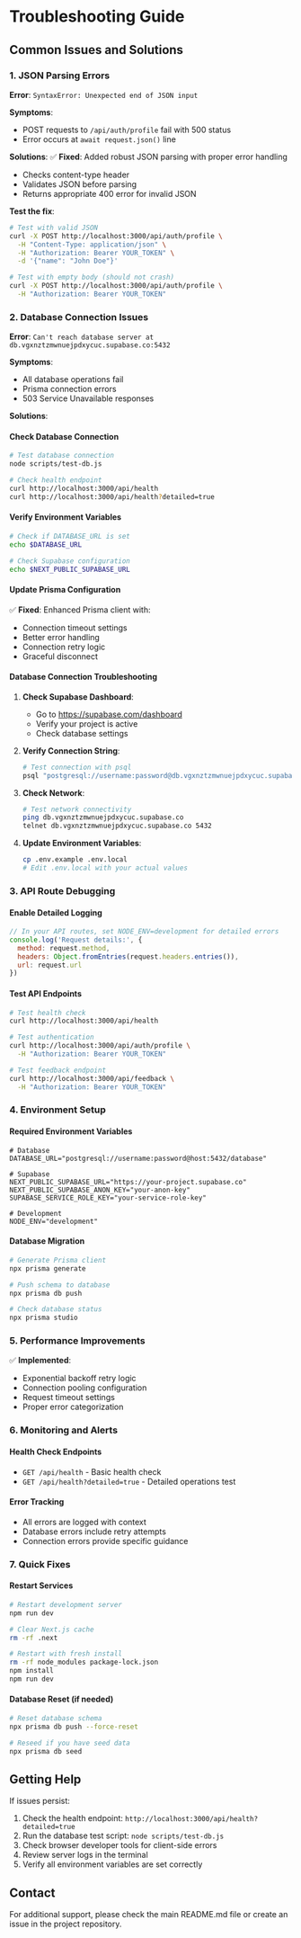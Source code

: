 # Troubleshooting Guide

## Common Issues and Solutions

### 1. JSON Parsing Errors

**Error**: `SyntaxError: Unexpected end of JSON input`

**Symptoms**:
- POST requests to `/api/auth/profile` fail with 500 status
- Error occurs at `await request.json()` line

**Solutions**:
✅ **Fixed**: Added robust JSON parsing with proper error handling
- Checks content-type header
- Validates JSON before parsing
- Returns appropriate 400 error for invalid JSON

**Test the fix**:
```bash
# Test with valid JSON
curl -X POST http://localhost:3000/api/auth/profile \
  -H "Content-Type: application/json" \
  -H "Authorization: Bearer YOUR_TOKEN" \
  -d '{"name": "John Doe"}'

# Test with empty body (should not crash)
curl -X POST http://localhost:3000/api/auth/profile \
  -H "Authorization: Bearer YOUR_TOKEN"
```

### 2. Database Connection Issues

**Error**: `Can't reach database server at db.vgxnztzmwnuejpdxycuc.supabase.co:5432`

**Symptoms**:
- All database operations fail
- Prisma connection errors
- 503 Service Unavailable responses

**Solutions**:

#### Check Database Connection
```bash
# Test database connection
node scripts/test-db.js

# Check health endpoint
curl http://localhost:3000/api/health
curl http://localhost:3000/api/health?detailed=true
```

#### Verify Environment Variables
```bash
# Check if DATABASE_URL is set
echo $DATABASE_URL

# Check Supabase configuration
echo $NEXT_PUBLIC_SUPABASE_URL
```

#### Update Prisma Configuration
✅ **Fixed**: Enhanced Prisma client with:
- Connection timeout settings
- Better error handling
- Connection retry logic
- Graceful disconnect

#### Database Connection Troubleshooting

1. **Check Supabase Dashboard**:
   - Go to https://supabase.com/dashboard
   - Verify your project is active
   - Check database settings

2. **Verify Connection String**:
   ```bash
   # Test connection with psql
   psql "postgresql://username:password@db.vgxnztzmwnuejpdxycuc.supabase.co:5432/postgres"
   ```

3. **Check Network**:
   ```bash
   # Test network connectivity
   ping db.vgxnztzmwnuejpdxycuc.supabase.co
   telnet db.vgxnztzmwnuejpdxycuc.supabase.co 5432
   ```

4. **Update Environment Variables**:
   ```bash
   cp .env.example .env.local
   # Edit .env.local with your actual values
   ```

### 3. API Route Debugging

#### Enable Detailed Logging
```javascript
// In your API routes, set NODE_ENV=development for detailed errors
console.log('Request details:', {
  method: request.method,
  headers: Object.fromEntries(request.headers.entries()),
  url: request.url
})
```

#### Test API Endpoints
```bash
# Test health check
curl http://localhost:3000/api/health

# Test authentication
curl http://localhost:3000/api/auth/profile \
  -H "Authorization: Bearer YOUR_TOKEN"

# Test feedback endpoint
curl http://localhost:3000/api/feedback \
  -H "Authorization: Bearer YOUR_TOKEN"
```

### 4. Environment Setup

#### Required Environment Variables
```env
# Database
DATABASE_URL="postgresql://username:password@host:5432/database"

# Supabase
NEXT_PUBLIC_SUPABASE_URL="https://your-project.supabase.co"
NEXT_PUBLIC_SUPABASE_ANON_KEY="your-anon-key"
SUPABASE_SERVICE_ROLE_KEY="your-service-role-key"

# Development
NODE_ENV="development"
```

#### Database Migration
```bash
# Generate Prisma client
npx prisma generate

# Push schema to database
npx prisma db push

# Check database status
npx prisma studio
```

### 5. Performance Improvements

✅ **Implemented**:
- Exponential backoff retry logic
- Connection pooling configuration
- Request timeout settings
- Proper error categorization

### 6. Monitoring and Alerts

#### Health Check Endpoints
- `GET /api/health` - Basic health check
- `GET /api/health?detailed=true` - Detailed operations test

#### Error Tracking
- All errors are logged with context
- Database errors include retry attempts
- Connection errors provide specific guidance

### 7. Quick Fixes

#### Restart Services
```bash
# Restart development server
npm run dev

# Clear Next.js cache
rm -rf .next

# Restart with fresh install
rm -rf node_modules package-lock.json
npm install
npm run dev
```

#### Database Reset (if needed)
```bash
# Reset database schema
npx prisma db push --force-reset

# Reseed if you have seed data
npx prisma db seed
```

## Getting Help

If issues persist:

1. Check the health endpoint: `http://localhost:3000/api/health?detailed=true`
2. Run the database test script: `node scripts/test-db.js`
3. Check browser developer tools for client-side errors
4. Review server logs in the terminal
5. Verify all environment variables are set correctly

## Contact

For additional support, please check the main README.md file or create an issue in the project repository.